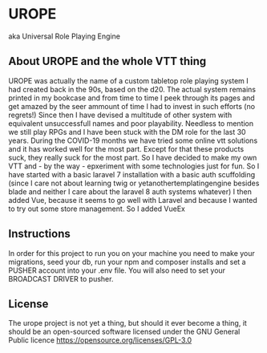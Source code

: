 # UROPE
aka Universal Role Playing Engine

## About UROPE and the whole VTT thing
UROPE was actually the name of a custom tabletop role playing system I had created back in the 90s, based on the d20. The actual system remains printed in my bookcase and from time to time I peek through its pages and get amazed by the seer ammount of time I had to invest in such efforts (no regrets!) Since then I have devised a multitude of other system with equivalent unsuccessfull names and poor playability. Needless to mention we still play RPGs and I have been stuck with the DM role for the last 30 years.
During the COVID-19 months we have tried some online vtt solutions and it has worked well for the most part. Except for that these products suck, they really suck for the most part. So I have decided to make my own VTT and - by the way - epxeriment with some technologies just for fun.
So I have started with a basic laravel 7 installation with a basic auth scuffolding (since I care not about learning twig or yetanothertemplatingengine besides blade and neither I care about the laravel 8 auth systems whatever)
I then added Vue, because it seems to go well with Laravel and because I wanted to try out some store management. So I added VueEx

## Instructions
In order for this project to run you on your machine you need to make your migrations, seed your db, run your npm and composer installs and set a PUSHER account into your .env file. You will also need to set your BROADCAST DRIVER to pusher.


## License

The urope project is not yet a thing, but should it ever become a thing, it should be an open-sourced software licensed under the GNU General Public licence https://opensource.org/licenses/GPL-3.0
